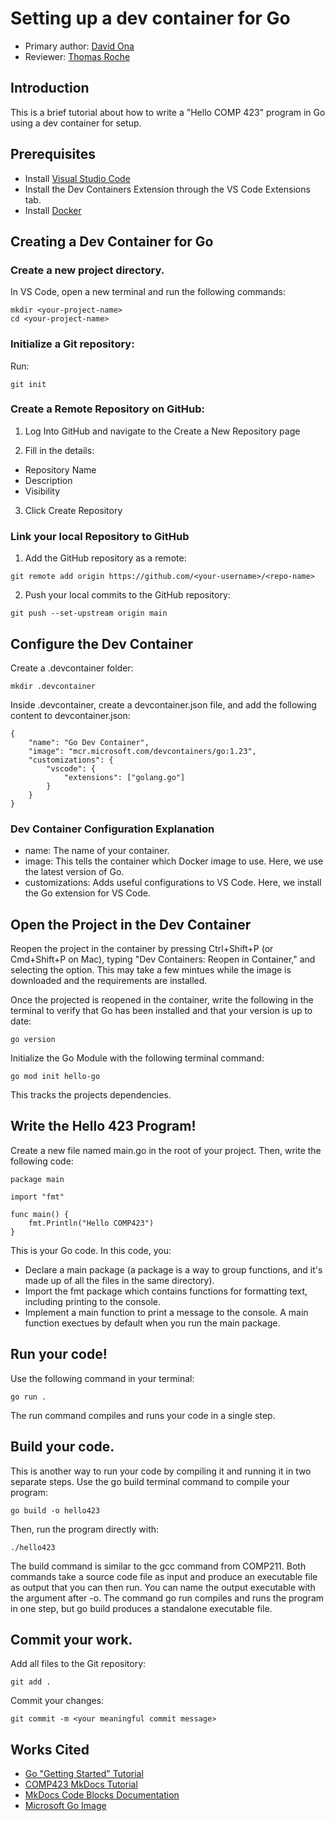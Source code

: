 # Setting up a dev container for Go

* Primary author: [David Ona](https://github.com/david-ona)
* Reviewer: [Thomas Roche](https://github.com/thomas092101)

## Introduction
This is a brief tutorial about how to write a "Hello COMP 423" program in Go using a dev container for setup.

## Prerequisites

- Install [Visual Studio Code](https://code.visualstudio.com/)
- Install the Dev Containers Extension through the VS Code Extensions tab.
- Install [Docker](https://www.docker.com/)

## Creating a Dev Container for Go

### Create a new project directory.
In VS Code, open a new terminal and run the following commands:

```
mkdir <your-project-name>
cd <your-project-name>
```

### Initialize a Git repository:

Run:

```git init```

### Create a Remote Repository on GitHub:

1) Log Into GitHub and navigate to the Create a New Repository page

2) Fill in the details:

- Repository Name
- Description
- Visibility

3) Click Create Repository

### Link your local Repository to GitHub

1) Add the GitHub repository as a remote:

```git remote add origin https://github.com/<your-username>/<repo-name>```

2) Push your local commits to the GitHub repository:

```git push --set-upstream origin main```

## Configure the Dev Container

Create a .devcontainer folder:

```mkdir .devcontainer```

Inside .devcontainer, create a devcontainer.json file, and add the following content to devcontainer.json:

``` 
{
    "name": "Go Dev Container",
    "image": "mcr.microsoft.com/devcontainers/go:1.23",
    "customizations": {
        "vscode": {
            "extensions": ["golang.go"]
        }
    }
}
```

### Dev Container Configuration Explanation

- name: The name of your container.
- image: This tells the container which Docker image to use. Here, we use the latest version of Go.
- customizations: Adds useful configurations to VS Code. Here, we install the Go extension for VS Code.

## Open the Project in the Dev Container

Reopen the project in the container by pressing Ctrl+Shift+P (or Cmd+Shift+P on Mac), typing "Dev Containers: Reopen in Container," and selecting the option. This may take a few mintues while the image is downloaded and the requirements are installed.

Once the projected is reopened in the container, write the following in the terminal to verify that Go has been installed and that your version is up to date:

```go version```

Initialize the Go Module with the following terminal command:

```go mod init hello-go```

This tracks the projects dependencies.

## Write the Hello 423 Program!

Create a new file named main.go in the root of your project. Then, write the following code:

```
package main

import "fmt"

func main() {
    fmt.Println("Hello COMP423")
}
```

This is your Go code. In this code, you:

- Declare a main package (a package is a way to group functions, and it's made up of all the files in the same directory).
- Import the fmt package which contains functions for formatting text, including printing to the console.
- Implement a main function to print a message to the console. A main function exectues by default when you run the main package.

## Run your code!

Use the following command in your terminal:

```
go run .
```

The run command compiles and runs your code in a single step.

## Build your code.

This is another way to run your code by compiling it and running it in two separate steps.
Use the go build terminal command to compile your program:

```go build -o hello423```

Then, run the program directly with:

```./hello423```

The build command is similar to the gcc command from COMP211. Both commands take a source code file as input and produce an executable file as output that you can then run. You can name the output executable with the argument after -o. The command go run compiles and runs the program in one step, but go build produces a standalone executable file.

## Commit your work.

Add all files to the Git repository:

```git add .```

Commit your changes:

```git commit -m <your meaningful commit message>```





## Works Cited
- [Go "Getting Started" Tutorial](https://go.dev/doc/tutorial/getting-started)
- [COMP423 MkDocs Tutorial](https://comp423-25s.github.io/resources/MkDocs/tutorial/)
- [MkDocs Code Blocks Documentation](https://squidfunk.github.io/mkdocs-material/reference/code-blocks/?h=code+block)
- [Microsoft Go Image](https://hub.docker.com/r/microsoft/devcontainers-go)